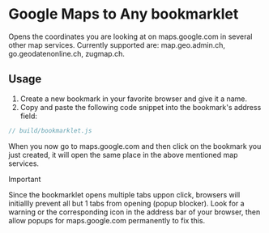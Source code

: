 # Google Maps to Any bookmarklet

Opens the coordinates you are looking at on maps.google.com in several other map services. Currently supported are: map.geo.admin.ch, go.geodatenonline.ch, zugmap.ch.

## Usage

1. Create a new bookmark in your favorite browser and give it a name.
2. Copy and paste the following code snippet into the bookmark's address field:

```js
// build/bookmarklet.js
````

When you now go to maps.google.com and then click on the bookmark you just created, it will open the same place in the above mentioned map services.

> [!IMPORTANT]
> Since the bookmarklet opens multiple tabs uppon click, browsers will initiallly prevent all but 1 tabs from opening (popup blocker). Look for a warning or the corresponding icon in the address bar of your browser, then allow popups for maps.google.com permanently to fix this.